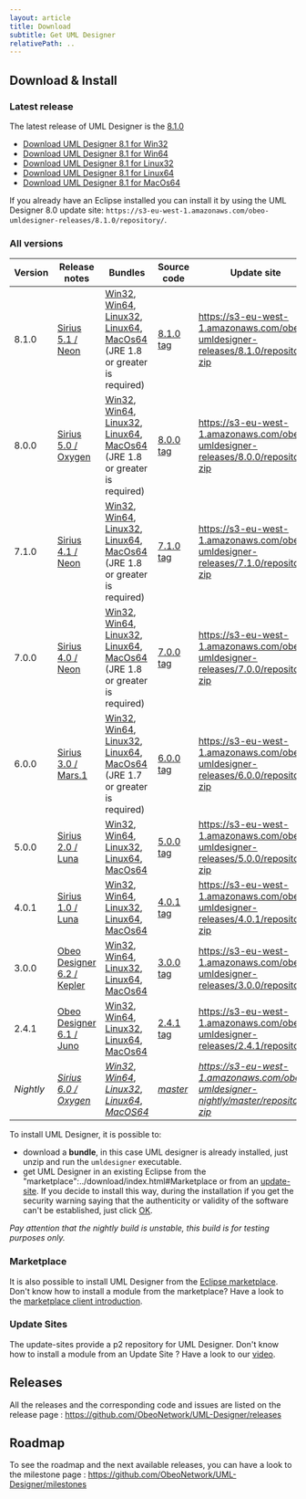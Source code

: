 ```yaml
---
layout: article
title: Download
subtitle: Get UML Designer
relativePath: ..
---
```


Download & Install
------------------
 
### Latest release

The latest release of UML Designer is the [8.1.0](https://github.com/ObeoNetwork/UML-Designer/releases/latest)

- [Download UML Designer 8.1 for Win32](https://s3-eu-west-1.amazonaws.com/obeo-umldesigner-releases/8.1.0/bundles/UMLDesigner-win32.win32.x86.zip) 
- [Download UML Designer 8.1 for Win64](https://s3-eu-west-1.amazonaws.com/obeo-umldesigner-releases/8.1.0/bundles/UMLDesigner-win32.win32.x86_64.zip) 
- [Download UML Designer 8.1 for Linux32](https://s3-eu-west-1.amazonaws.com/obeo-umldesigner-releases/8.1.0/bundles/UMLDesigner-linux.gtk.x86.zip) 
- [Download UML Designer 8.1 for Linux64](https://s3-eu-west-1.amazonaws.com/obeo-umldesigner-releases/8.1.0/bundles/UMLDesigner-linux.gtk.x86_64.zip)
- [Download UML Designer 8.1 for MacOs64](https://s3-eu-west-1.amazonaws.com/obeo-umldesigner-releases/8.1.0/bundles/UMLDesigner-macosx.cocoa.x86_64.zip)

If you already have an Eclipse installed you can install it by using the UML Designer 8.0 update site:
`https://s3-eu-west-1.amazonaws.com/obeo-umldesigner-releases/8.1.0/repository/`.

### All versions

| Version  | Release notes                                                                             | Bundles | Source code | Update site |
|----------|-------------------------------------------------------------------------------------------|---------|-------------|-------------|
| 8.1.0    |[Sirius 5.1 / Neon](https://github.com/ObeoNetwork/UML-Designer/releases/tag/8.1.0)        | [Win32](https://s3-eu-west-1.amazonaws.com/obeo-umldesigner-releases/8.1.0/bundles/UMLDesigner-win32.win32.x86.zip), [Win64](https://s3-eu-west-1.amazonaws.com/obeo-umldesigner-releases/8.1.0/bundles/UMLDesigner-win32.win32.x86_64.zip), [Linux32](https://s3-eu-west-1.amazonaws.com/obeo-umldesigner-releases/8.1.0/bundles/UMLDesigner-linux.gtk.x86.zip), [Linux64](https://s3-eu-west-1.amazonaws.com/obeo-umldesigner-releases/8.0.0/bundles/UMLDesigner-linux.gtk.x86_64.zip), [MacOs64](https://s3-eu-west-1.amazonaws.com/obeo-umldesigner-releases/8.1.0/bundles/UMLDesigner-macosx.cocoa.x86_64.zip) (JRE 1.8 or greater is required)| [8.1.0 tag](https://github.com/ObeoNetwork/UML-Designer/tree/8.1.0)|<https://s3-eu-west-1.amazonaws.com/obeo-umldesigner-releases/8.1.0/repository/>, [zip](https://s3-eu-west-1.amazonaws.com/obeo-umldesigner-releases/8.1.0/org.obeonetwork.dsl.uml2.update-8.1.0-SNAPSHOT.zip)|
| 8.0.0    |[Sirius 5.0 / Oxygen](https://github.com/ObeoNetwork/UML-Designer/releases/tag/8.0.0)        | [Win32](https://s3-eu-west-1.amazonaws.com/obeo-umldesigner-releases/8.0.0/bundles/UMLDesigner-win32.win32.x86.zip), [Win64](https://s3-eu-west-1.amazonaws.com/obeo-umldesigner-releases/8.0.0/bundles/UMLDesigner-win32.win32.x86_64.zip), [Linux32](https://s3-eu-west-1.amazonaws.com/obeo-umldesigner-releases/8.0.0/bundles/UMLDesigner-linux.gtk.x86.zip), [Linux64](https://s3-eu-west-1.amazonaws.com/obeo-umldesigner-releases/8.0.0/bundles/UMLDesigner-linux.gtk.x86_64.zip), [MacOs64](https://s3-eu-west-1.amazonaws.com/obeo-umldesigner-releases/8.0.0/bundles/UMLDesigner-macosx.cocoa.x86_64.zip) (JRE 1.8 or greater is required)| [8.0.0 tag](https://github.com/ObeoNetwork/UML-Designer/tree/8.0.0)|<https://s3-eu-west-1.amazonaws.com/obeo-umldesigner-releases/8.0.0/repository/>, [zip](https://s3-eu-west-1.amazonaws.com/obeo-umldesigner-releases/8.0.0/org.obeonetwork.dsl.uml2.update-8.0.0-SNAPSHOT.zip)|
| 7.1.0    |[Sirius 4.1 / Neon](https://github.com/ObeoNetwork/UML-Designer/releases/tag/7.1.0)        | [Win32](https://s3-eu-west-1.amazonaws.com/obeo-umldesigner-releases/7.1.0/bundles/UMLDesigner-win32.win32.x86.zip), [Win64](https://s3-eu-west-1.amazonaws.com/obeo-umldesigner-releases/7.1.0/bundles/UMLDesigner-win32.win32.x86_64.zip), [Linux32](https://s3-eu-west-1.amazonaws.com/obeo-umldesigner-releases/7.1.0/bundles/UMLDesigner-linux.gtk.x86.zip), [Linux64](https://s3-eu-west-1.amazonaws.com/obeo-umldesigner-releases/7.1.0/bundles/UMLDesigner-linux.gtk.x86_64.zip), [MacOs64](https://s3-eu-west-1.amazonaws.com/obeo-umldesigner-releases/7.1.0/bundles/UMLDesigner-macosx.cocoa.x86_64.zip) (JRE 1.8 or greater is required)| [7.1.0 tag](https://github.com/ObeoNetwork/UML-Designer/tree/7.1.0)|<https://s3-eu-west-1.amazonaws.com/obeo-umldesigner-releases/7.1.0/repository/>, [zip](https://s3-eu-west-1.amazonaws.com/obeo-umldesigner-releases/7.1.0/org.obeonetwork.dsl.uml2.update-7.1.0-SNAPSHOT.zip)|
| 7.0.0    |[Sirius 4.0 / Neon](https://github.com/ObeoNetwork/UML-Designer/releases/tag/7.0.0)        | [Win32](https://s3-eu-west-1.amazonaws.com/obeo-umldesigner-releases/7.0.0/bundles/UMLDesigner-win32.win32.x86.zip), [Win64](https://s3-eu-west-1.amazonaws.com/obeo-umldesigner-releases/7.0.0/bundles/UMLDesigner-win32.win32.x86_64.zip), [Linux32](https://s3-eu-west-1.amazonaws.com/obeo-umldesigner-releases/7.0.0/bundles/UMLDesigner-linux.gtk.x86.zip), [Linux64](https://s3-eu-west-1.amazonaws.com/obeo-umldesigner-releases/7.0.0/bundles/UMLDesigner-linux.gtk.x86_64.zip), [MacOs64](https://s3-eu-west-1.amazonaws.com/obeo-umldesigner-releases/7.0.0/bundles/UMLDesigner-macosx.cocoa.x86_64.zip) (JRE 1.8 or greater is required)| [7.0.0 tag](https://github.com/ObeoNetwork/UML-Designer/tree/7.0.0)|<https://s3-eu-west-1.amazonaws.com/obeo-umldesigner-releases/7.0.0/repository>, [zip](https://s3-eu-west-1.amazonaws.com/obeo-umldesigner-releases/7.0.0/org.obeonetwork.dsl.uml2.update-7.0.0-SNAPSHOT.zip)|
| 6.0.0    |[Sirius 3.0 / Mars.1](https://github.com/ObeoNetwork/UML-Designer/releases/tag/6.0.0)      | [Win32](https://s3-eu-west-1.amazonaws.com/obeo-umldesigner-releases/6.0.0/UMLDesigner-win32.win32.x86.zip),         [Win64](https://s3-eu-west-1.amazonaws.com/obeo-umldesigner-releases/6.0.0/UMLDesigner-win32.win32.x86_64.zip),         [Linux32](https://s3-eu-west-1.amazonaws.com/obeo-umldesigner-releases/6.0.0/UMLDesigner-linux.gtk.x86.zip), [Linux64](https://s3-eu-west-1.amazonaws.com/obeo-umldesigner-releases/6.0.0/UMLDesigner-linux.gtk.x86_64.zip), [MacOs64](https://s3-eu-west-1.amazonaws.com/obeo-umldesigner-releases/6.0.0/UMLDesigner-macosx.cocoa.x86_64.zip) (JRE 1.7 or greater is required)| [6.0.0 tag](https://github.com/ObeoNetwork/UML-Designer/tree/6.0.0)|<https://s3-eu-west-1.amazonaws.com/obeo-umldesigner-releases/6.0.0/repository/>, [zip](https://s3-eu-west-1.amazonaws.com/obeo-umldesigner-releases/6.0.0/org.obeonetwork.dsl.uml2.update-6.0.0-SNAPSHOT.zip)|
| 5.0.0    |[Sirius 2.0 / Luna](https://github.com/ObeoNetwork/UML-Designer/releases/tag/5.0.0)        | [Win32](https://s3-eu-west-1.amazonaws.com/obeo-umldesigner-releases/5.0.0/UMLDesigner-win32.win32.x86.zip),         [Win64](https://s3-eu-west-1.amazonaws.com/obeo-umldesigner-releases/5.0.0/UMLDesigner-win32.win32.x86_64.zip),         [Linux32](https://s3-eu-west-1.amazonaws.com/obeo-umldesigner-releases/5.0.0/UMLDesigner-linux.gtk.x86.zip), [Linux64](https://s3-eu-west-1.amazonaws.com/obeo-umldesigner-releases/5.0.0/UMLDesigner-linux.gtk.x86_64.zip), [MacOs64](https://s3-eu-west-1.amazonaws.com/obeo-umldesigner-releases/5.0.0/UMLDesigner-macosx.cocoa.x86_64.zip)| [5.0.0 tag](https://github.com/ObeoNetwork/UML-Designer/tree/5.0.0)|<https://s3-eu-west-1.amazonaws.com/obeo-umldesigner-releases/5.0.0/repository/>, [zip](https://s3-eu-west-1.amazonaws.com/obeo-umldesigner-releases/5.0.0/org.obeonetwork.dsl.uml2.update-5.0.0-SNAPSHOT.zip)|
| 4.0.1    |[Sirius 1.0 / Luna](https://github.com/ObeoNetwork/UML-Designer/releases/tag/4.0.1)         | [Win32](https://s3-eu-west-1.amazonaws.com/obeo-umldesigner-releases/4.0.1/UMLDesigner-win32.win32.x86.zip),         [Win64](https://s3-eu-west-1.amazonaws.com/obeo-umldesigner-releases/4.0.1/UMLDesigner-win32.win32.x86_64.zip),         [Linux32](https://s3-eu-west-1.amazonaws.com/obeo-umldesigner-releases/4.0.1/UMLDesigner-linux.gtk.x86.zip), [Linux64](https://s3-eu-west-1.amazonaws.com/obeo-umldesigner-releases/4.0.1/UMLDesigner-linux.gtk.x86_64.zip), [MacOs64](https://s3-eu-west-1.amazonaws.com/obeo-umldesigner-releases/4.0.1/UMLDesigner-macosx.cocoa.x86_64.zip)| [4.0.1 tag](https://github.com/ObeoNetwork/UML-Designer/tree/4.0.1)|<https://s3-eu-west-1.amazonaws.com/obeo-umldesigner-releases/4.0.1/repository/>, [zip](https://s3-eu-west-1.amazonaws.com/obeo-umldesigner-releases/4.0.1/org.obeonetwork.dsl.uml2.product-4.0.1-SNAPSHOT.zip)|
| 3.0.0    |[Obeo Designer 6.2 / Kepler](https://github.com/ObeoNetwork/UML-Designer/releases/tag/3.0.0)| [Win32](https://s3-eu-west-1.amazonaws.com/obeo-umldesigner-releases/3.0.0/UMLDesigner-win32.win32.x86.zip),         [Win64](https://s3-eu-west-1.amazonaws.com/obeo-umldesigner-releases/3.0.0/UMLDesigner-win32.win32.x86_64.zip),         [Linux32](https://s3-eu-west-1.amazonaws.com/obeo-umldesigner-releases/3.0.0/UMLDesigner-linux.gtk.x86.zip), [Linux64](https://s3-eu-west-1.amazonaws.com/obeo-umldesigner-releases/3.0.0/UMLDesigner-linux.gtk.x86_64.zip), [MacOs64](https://s3-eu-west-1.amazonaws.com/obeo-umldesigner-releases/4.0.1/UMLDesigner-macosx.cocoa.x86_64.zip)| [3.0.0 tag](https://github.com/ObeoNetwork/UML-Designer/tree/3.0.0)|<https://s3-eu-west-1.amazonaws.com/obeo-umldesigner-releases/3.0.0/repository/>|
| 2.4.1    |[Obeo Designer 6.1 / Juno](https://github.com/ObeoNetwork/UML-Designer/releases/tag/2.4.1)  | [Win32](https://s3-eu-west-1.amazonaws.com/obeo-umldesigner-releases/2.4.1/UMLDesigner-win32.win32.x86.zip),         [Win64](https://s3-eu-west-1.amazonaws.com/obeo-umldesigner-releases/2.4.1/UMLDesigner-win32.win32.x86_64.zip),         [Linux32](https://s3-eu-west-1.amazonaws.com/obeo-umldesigner-releases/2.4.1/UMLDesigner-linux.gtk.x86.zip), [Linux64](https://s3-eu-west-1.amazonaws.com/obeo-umldesigner-releases/2.4.1/UMLDesigner-linux.gtk.x86_64.zip), [MacOs64](https://s3-eu-west-1.amazonaws.com/obeo-umldesigner-releases/2.4.1/UMLDesigner-macosx.cocoa.x86_64.zip)| [2.4.1 tag](https://github.com/ObeoNetwork/UML-Designer/tree/2.4.1)|<https://s3-eu-west-1.amazonaws.com/obeo-umldesigner-releases/2.4.1/repository/>|
| _Nightly_|[_Sirius 6.0 / Oxygen_](https://github.com/ObeoNetwork/UML-Designer/milestones)             | [_Win32_](http://obeo-umldesigner-nightly.s3-website-eu-west-1.amazonaws.com/master/bundles/UMLDesigner-win32.win32.x86.zip), [_Win64_](http://obeo-umldesigner-nightly.s3-website-eu-west-1.amazonaws.com/master/bundles/UMLDesigner-win32.win32.x86_64.zip), [_Linux32_](http://obeo-umldesigner-nightly.s3-website-eu-west-1.amazonaws.com/master/bundles/UMLDesigner-linux.gtk.x86.zip), [_Linux64_](http://obeo-umldesigner-nightly.s3-website-eu-west-1.amazonaws.com/master/bundles/UMLDesigner-linux.gtk.x86_64.zip), [_MacOS64_](http://obeo-umldesigner-nightly.s3-website-eu-west-1.amazonaws.com/master/bundles/UMLDesigner-macosx.cocoa.x86_64.zip)|[_master_](https://github.com/ObeoNetwork/UML-Designer/tree/master)|_<https://s3-eu-west-1.amazonaws.com/obeo-umldesigner-nightly/master/repository/>_, [_zip_](http://obeo-umldesigner-nightly.s3-website-eu-west-1.amazonaws.com/master/org.obeonetwork.dsl.uml2.update-nightly.zip) |


To install UML Designer, it is possible to:
* download a **bundle**, in this case UML designer is already installed, just unzip and run the `umldesigner` executable.
* get UML Designer in an existing Eclipse from the "marketplace":../download/index.html#Marketplace or from an [update-site]({{page.relativePath}}/download/index.html#update-sites). If you decide to install this way, during the installation if you get the security warning saying that the authenticity or validity of the software can't be established, just click [OK]({{page.relativePath}}/images/SecurityWarning.png).

_Pay attention that the nightly build is unstable, this build is for testing purposes only._


### Marketplace

It is also possible to install UML Designer from the [Eclipse marketplace](http://marketplace.eclipse.org/search/site/UML%2520Designer). Don't know how to install a module from the marketplace? Have a look to the [marketplace client introduction](http://marketplace.eclipse.org/marketplace-client-intro).

### Update Sites

The update-sites provide a p2 repository for UML Designer. Don't know how to install a module from an Update Site ? Have a look to our [video](http://www.youtube.com/watch?v=qYTrO7THer0).

Releases
--------

All the releases and the corresponding code and issues are listed on the release page :
<https://github.com/ObeoNetwork/UML-Designer/releases>

Roadmap
-------

To see the roadmap and the next available releases, you can have a look to the milestone page : <https://github.com/ObeoNetwork/UML-Designer/milestones>


